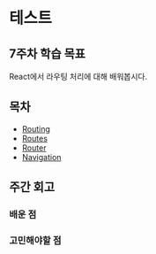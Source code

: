 # 테스트

## 7주차 학습 목표

React에서 라우팅 처리에 대해 배워봅시다.

## 목차

- [Routing](./routing.md)
- [Routes](./routes.md)
- [Router](./router.md)
- [Navigation](./navigation.md)

## 주간 회고

### 배운 점

### 고민해야할 점
